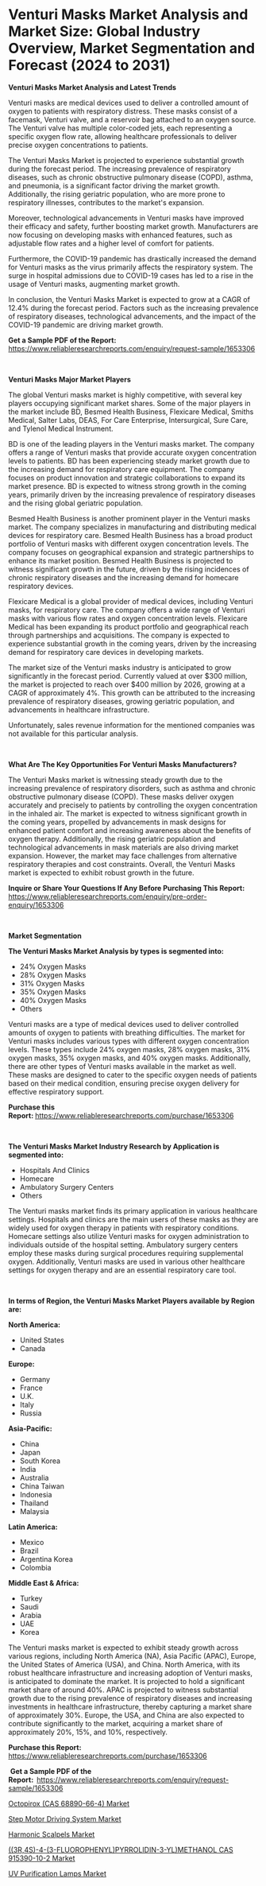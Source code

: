 <p><h1>Venturi Masks Market Analysis and Market Size: Global Industry Overview, Market Segmentation and Forecast (2024 to 2031)</h1></p><p><strong>Venturi Masks Market Analysis and Latest Trends</strong></p>
<p><p>Venturi masks are medical devices used to deliver a controlled amount of oxygen to patients with respiratory distress. These masks consist of a facemask, Venturi valve, and a reservoir bag attached to an oxygen source. The Venturi valve has multiple color-coded jets, each representing a specific oxygen flow rate, allowing healthcare professionals to deliver precise oxygen concentrations to patients.</p><p>The Venturi Masks Market is projected to experience substantial growth during the forecast period. The increasing prevalence of respiratory diseases, such as chronic obstructive pulmonary disease (COPD), asthma, and pneumonia, is a significant factor driving the market growth. Additionally, the rising geriatric population, who are more prone to respiratory illnesses, contributes to the market's expansion.</p><p>Moreover, technological advancements in Venturi masks have improved their efficacy and safety, further boosting market growth. Manufacturers are now focusing on developing masks with enhanced features, such as adjustable flow rates and a higher level of comfort for patients.</p><p>Furthermore, the COVID-19 pandemic has drastically increased the demand for Venturi masks as the virus primarily affects the respiratory system. The surge in hospital admissions due to COVID-19 cases has led to a rise in the usage of Venturi masks, augmenting market growth.</p><p>In conclusion, the Venturi Masks Market is expected to grow at a CAGR of 12.4% during the forecast period. Factors such as the increasing prevalence of respiratory diseases, technological advancements, and the impact of the COVID-19 pandemic are driving market growth.</p></p>
<p><strong>Get a Sample PDF of the Report:&nbsp;</strong> <a href="https://www.reliableresearchreports.com/enquiry/request-sample/1653306">https://www.reliableresearchreports.com/enquiry/request-sample/1653306</a></p>
<p>&nbsp;</p>
<p><strong>Venturi Masks Major Market Players</strong></p>
<p><p>The global Venturi masks market is highly competitive, with several key players occupying significant market shares. Some of the major players in the market include BD, Besmed Health Business, Flexicare Medical, Smiths Medical, Salter Labs, DEAS, For Care Enterprise, Intersurgical, Sure Care, and Tylenol Medical Instrument.</p><p>BD is one of the leading players in the Venturi masks market. The company offers a range of Venturi masks that provide accurate oxygen concentration levels to patients. BD has been experiencing steady market growth due to the increasing demand for respiratory care equipment. The company focuses on product innovation and strategic collaborations to expand its market presence. BD is expected to witness strong growth in the coming years, primarily driven by the increasing prevalence of respiratory diseases and the rising global geriatric population.</p><p>Besmed Health Business is another prominent player in the Venturi masks market. The company specializes in manufacturing and distributing medical devices for respiratory care. Besmed Health Business has a broad product portfolio of Venturi masks with different oxygen concentration levels. The company focuses on geographical expansion and strategic partnerships to enhance its market position. Besmed Health Business is projected to witness significant growth in the future, driven by the rising incidences of chronic respiratory diseases and the increasing demand for homecare respiratory devices.</p><p>Flexicare Medical is a global provider of medical devices, including Venturi masks, for respiratory care. The company offers a wide range of Venturi masks with various flow rates and oxygen concentration levels. Flexicare Medical has been expanding its product portfolio and geographical reach through partnerships and acquisitions. The company is expected to experience substantial growth in the coming years, driven by the increasing demand for respiratory care devices in developing markets.</p><p>The market size of the Venturi masks industry is anticipated to grow significantly in the forecast period. Currently valued at over $300 million, the market is projected to reach over $400 million by 2026, growing at a CAGR of approximately 4%. This growth can be attributed to the increasing prevalence of respiratory diseases, growing geriatric population, and advancements in healthcare infrastructure.</p><p>Unfortunately, sales revenue information for the mentioned companies was not available for this particular analysis.</p></p>
<p>&nbsp;</p>
<p><strong>What Are The Key Opportunities For Venturi Masks Manufacturers?</strong></p>
<p><p>The Venturi Masks market is witnessing steady growth due to the increasing prevalence of respiratory disorders, such as asthma and chronic obstructive pulmonary disease (COPD). These masks deliver oxygen accurately and precisely to patients by controlling the oxygen concentration in the inhaled air. The market is expected to witness significant growth in the coming years, propelled by advancements in mask designs for enhanced patient comfort and increasing awareness about the benefits of oxygen therapy. Additionally, the rising geriatric population and technological advancements in mask materials are also driving market expansion. However, the market may face challenges from alternative respiratory therapies and cost constraints. Overall, the Venturi Masks market is expected to exhibit robust growth in the future.</p></p>
<p><strong>Inquire or Share Your Questions If Any Before Purchasing This Report:</strong> <a href="https://www.reliableresearchreports.com/enquiry/pre-order-enquiry/1653306">https://www.reliableresearchreports.com/enquiry/pre-order-enquiry/1653306</a></p>
<p>&nbsp;</p>
<p><strong>Market Segmentation</strong></p>
<p><strong>The Venturi Masks Market Analysis by types is segmented into:</strong></p>
<p><ul><li>24% Oxygen Masks</li><li>28% Oxygen Masks</li><li>31% Oxygen Masks</li><li>35% Oxygen Masks</li><li>40% Oxygen Masks</li><li>Others</li></ul></p>
<p><p>Venturi masks are a type of medical devices used to deliver controlled amounts of oxygen to patients with breathing difficulties. The market for Venturi masks includes various types with different oxygen concentration levels. These types include 24% oxygen masks, 28% oxygen masks, 31% oxygen masks, 35% oxygen masks, and 40% oxygen masks. Additionally, there are other types of Venturi masks available in the market as well. These masks are designed to cater to the specific oxygen needs of patients based on their medical condition, ensuring precise oxygen delivery for effective respiratory support.</p></p>
<p><strong>Purchase this Report:&nbsp;</strong><a href="https://www.reliableresearchreports.com/purchase/1653306">https://www.reliableresearchreports.com/purchase/1653306</a></p>
<p>&nbsp;</p>
<p><strong>The Venturi Masks Market Industry Research by Application is segmented into:</strong></p>
<p><ul><li>Hospitals And Clinics</li><li>Homecare</li><li>Ambulatory Surgery Centers</li><li>Others</li></ul></p>
<p><p>The Venturi masks market finds its primary application in various healthcare settings. Hospitals and clinics are the main users of these masks as they are widely used for oxygen therapy in patients with respiratory conditions. Homecare settings also utilize Venturi masks for oxygen administration to individuals outside of the hospital setting. Ambulatory surgery centers employ these masks during surgical procedures requiring supplemental oxygen. Additionally, Venturi masks are used in various other healthcare settings for oxygen therapy and are an essential respiratory care tool.</p></p>
<p>&nbsp;</p>
<p><strong>In terms of Region, the Venturi Masks Market Players available by Region are:</strong></p>
<p>
    <p> <strong> North America: </strong>
        <ul>
            <li>United States</li>
            <li>Canada</li>
        </ul>
        </p> 
    <p> <strong> Europe: </strong>
        <ul>
            <li>Germany</li>
            <li>France</li>
            <li>U.K.</li>
            <li>Italy</li>
            <li>Russia</li>
        </ul>
        </p> 
    <p> <strong> Asia-Pacific: </strong>
        <ul>
            <li>China</li>
            <li>Japan</li>
            <li>South Korea</li>
            <li>India</li>
            <li>Australia</li>
            <li>China Taiwan</li>
            <li>Indonesia</li>
            <li>Thailand</li>
            <li>Malaysia</li>
        </ul>
        </p> 
    <p> <strong> Latin America: </strong>
        <ul>
            <li>Mexico</li>
            <li>Brazil</li>
            <li>Argentina Korea</li>
            <li>Colombia</li>
        </ul>
        </p> 
    <p> <strong> Middle East & Africa: </strong>
        <ul>
            <li>Turkey</li>
            <li>Saudi</li>
            <li>Arabia</li>
            <li>UAE</li>
            <li>Korea</li>
        </ul>
    </p>
    </p>
<p><p>The Venturi masks market is expected to exhibit steady growth across various regions, including North America (NA), Asia Pacific (APAC), Europe, the United States of America (USA), and China. North America, with its robust healthcare infrastructure and increasing adoption of Venturi masks, is anticipated to dominate the market. It is projected to hold a significant market share of around 40%. APAC is projected to witness substantial growth due to the rising prevalence of respiratory diseases and increasing investments in healthcare infrastructure, thereby capturing a market share of approximately 30%. Europe, the USA, and China are also expected to contribute significantly to the market, acquiring a market share of approximately 20%, 15%, and 10%, respectively.</p></p>
<p><strong>Purchase this Report: </strong><a href="https://www.reliableresearchreports.com/purchase/1653306">https://www.reliableresearchreports.com/purchase/1653306</a></p>
<p>&nbsp;<strong>Get a Sample PDF of the Report:&nbsp;&nbsp;</strong><a href="https://www.reliableresearchreports.com/enquiry/request-sample/1653306">https://www.reliableresearchreports.com/enquiry/request-sample/1653306</a></p>
<p><strong></strong></p>
<p><p><a href="https://medium.com/@margaretlee84/octopirox-cas-68890-66-4-market-insights-into-market-cagr-market-trends-and-growth-strategies-3b08219c2ecd">Octopirox (CAS 68890-66-4) Market</a></p><p><a href="https://medium.com/@margaretlee84/step-motor-driving-system-market-size-cagr-trends-2024-2030-8b6ad720fa37">Step Motor Driving System Market</a></p><p><a href="https://medium.com/@margaretlee84/harmonic-scalpels-market-report-reveals-the-latest-trends-and-growth-opportunities-of-this-market-3ca068d23a2a">Harmonic Scalpels Market</a></p><p><a href="https://medium.com/@margaretlee84/3r-4s-4-3-fluorophenyl-pyrrolidin-3-yl-methanol-cas-915390-10-2-market-analysis-its-cagr-6cd0c1f07124">((3R,4S)-4-(3-FLUOROPHENYL)PYRROLIDIN-3-YL)METHANOL CAS 915390-10-2 Market</a></p><p><a href="https://medium.com/@margaretlee84/uv-purification-lamps-market-report-reveals-the-latest-trends-and-growth-opportunities-of-this-ffb09f8a820d">UV Purification Lamps Market</a></p></p>